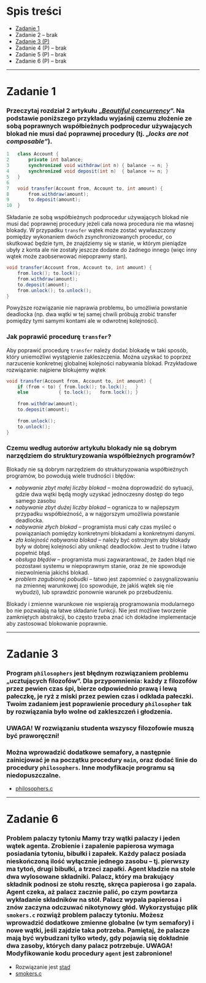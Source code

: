 # Spis treści

- [Zadanie 1](#zadanie-1)
- Zadanie 2 – brak
- [Zadanie 3 (P)](#zadanie-3)
- Zadanie 4 (P) – brak
- Zadanie 5 (P) – brak
- Zadanie 6 (P) – brak

***

# Zadanie 1

### Przeczytaj rozdział 2 artykułu „[*Beautiful concurrency*](https://www.microsoft.com/en-us/research/wp-content/uploads/2016/02/beautiful.pdf)”. Na podstawie poniższego przykładu wyjaśnij czemu złożenie ze sobą poprawnych współbieżnych podprocedur używających blokad nie musi dać poprawnej procedury (tj. „*locks are not composable”*). 

```java
1   class Account {
2       private int balance;
3       synchronized void withdraw(int n) { balance -= n; }
4       synchronized void deposit(int n)  { balance += n; }
5   }
6   
7   void transfer(Account from, Account to, int amount) {
8       from.withdraw(amount);
9       to.deposit(amount);
10  }
```

Składanie ze sobą współbieżnych podprocedur używających blokad nie musi dać poprawnej procedury jeżeli cała nowa procedura nie ma własnej blokady. W przypadku `transfer` wątek może zostać wywłaszczony pomiędzy wykonaniem dwóch zsynchronizowanych procedur, co skutkować będzie tym, że znajdziemy się w stanie, w którym pieniądze ubyły z konta ale nie zostały jeszcze dodane do żadnego innego (więc inny wątek może zaobserwować niepoprawny stan).
```java
void transfer(Account from, Account to, int amount) {
    from.lock(); to.lock();
    from.withdraw(amount);
    to.deposit(amount);
    from.unlock(); to.unlock();
}
```
Powyższe rozwiązanie nie naprawia problemu, bo umożliwia powstanie deadlocka (np. dwa wątki w tej samej chwili próbują zrobić transfer pomiędzy tymi samymi kontami ale w odwrotnej kolejności).

### Jak poprawić procedurę `transfer`? 

Aby poprawić procedurę `transfer` należy dodać blokadę w taki sposób, który uniemożliwi wystąpienie zakleszczenia. Można uzyskać to poprzez narzucenie konkretnej globalnej kolejności nabywania blokad.
Przykładowe rozwiązanie: najpierw blokujemy wątek 

```java
void transfer(Account from, Account to, int amount) {
    if (from < to) { from.lock(); to.lock();   } 
    else           { to.lock();   form.lock(); }
    
    from.withdraw(amount);
    to.deposit(amount);
    
    from.unlock();
    to.unlock();
}
```

### Czemu według autorów artykułu blokady nie są dobrym narzędziem do strukturyzowania współbieżnych programów?

Blokady nie są dobrym narzędziem do strukturyzowania współbieżnych programów, bo powodują wiele trudności i błędów:
- *nabywanie zbyt małej liczby blokad* – można doprowadzić do sytuacji, gdzie dwa wątki będą mogły uzyskać jednoczesny dostęp do tego samego zasobu
- *nabywanie zbyt dużej liczby blokad* – ogranicza to w najlepszym przypadku współbieżność, a w najgorszym umożliwia powstanie deadlocka.
- *nabywanie złych blokad* – programista musi cały czas myśleć o powiązaniach pomiędzy konkretnymi blokadami a konkretnymi danymi.
- *zła kolejność nabywania blokad* – należy być ostrożnym aby blokady były w dobrej kolejności aby uniknąć deadlocków. Jest to trudne i łatwo popełnić błąd.
- *obsługa błędów* – programista musi zagwarantować, że żaden błąd nie pozostawi systemu w niepoprawnym stanie, oraz że nie spowoduje niezwolnienia jakichś blokad.
- *problem zagubionej pobudki* – łatwo jest zapomnieć o zasygnalizowaniu na zmiennej warunkowej (co spowoduje, że jakiś wątek się nie wybudzi), lub sprawdzić ponownie warunek po przebudzeniu.

Blokady i zmienne warunkowe nie wspierają programowania modularnego bo nie pozwalają na łatwe składanie funkcji. Nie jest możliwe tworzenie zamkniętych abstrakcji, bo często trzeba znać ich dokładne implementacje aby zastosować blokowanie poprawnie.

***

# Zadanie 3

### Program `philosophers` jest błędnym rozwiązaniem problemu „ucztujących filozofów”. Dla przypomnienia: każdy z filozofów przez pewien czas śpi, bierze odpowiednio prawą i lewą pałeczkę, je ryż z miski przez pewien czas i odkłada pałeczki. Twoim zadaniem jest poprawienie procedury `philosopher` tak by rozwiązania było wolne od zakleszczeń i głodzenia.
### UWAGA! W rozwiązaniu studenta wszyscy filozofowie muszą być praworęczni!
### Można wprowadzić dodatkowe semafory, a następnie zainicjować je na początku procedury `main`, oraz dodać linie do procedury `philosophers`. Inne modyfikacje programu są niedopuszczalne.

- [philosophers.c](./programy/philosophers.c)

***

# Zadanie 6

### Problem palaczy tytoniu Mamy trzy wątki palaczy i jeden wątek agenta. Zrobienie i zapalenie papierosa wymaga posiadania tytoniu, bibułki i zapałek. Każdy palacz posiada nieskończoną ilość wyłącznie jednego zasobu – tj. pierwszy ma tytoń, drugi bibułki, a trzeci zapałki. Agent kładzie na stole dwa wylosowane składniki. Palacz, który ma brakujący składnik podnosi ze stołu resztę, skręca papierosa i go zapala. Agent czeka, aż palacz zacznie palić, po czym powtarza wykładanie składników na stół. Palacz wypala papierosa i znów zaczyna odczuwać nikotynowy głód. Wykorzystując plik `smokers.c` rozwiąż problem palaczy tytoniu. Możesz wprowadzić dodatkowe zmienne globalne (w tym semafory) i nowe wątki, jeśli zajdzie taka potrzeba. Pamiętaj, że palacze mają być wybudzani tylko wtedy, gdy pojawią się dokładnie dwa zasoby, których dany palacz potrzebuje. UWAGA! Modyfikowanie kodu procedury `agent` jest zabronione!

- Rozwiązanie jest [stąd](https://pdfs.semanticscholar.org/ca98/650fba1e06b4b4b119adc554c7d7bdd7f0fa.pdf?fbclid=IwAR1KHDwI68f7g4XTQr1FBRxQw9tKVerfi_rEYtH-YJc0sR-MrABVzosLVJ0)
- [smokers.c](./programy/smokers.c)